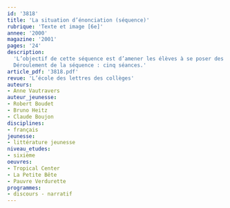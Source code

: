 ```yaml
---
id: '3818'
title: 'La situation d’énonciation (séquence)'
rubrique: 'Texte et image [6e]'
annee: '2000'
magazine: '2001'
pages: '24'
description: 
  'L’objectif de cette séquence est d’amener les élèves à se poser des questions sur la situation d’énonciation chaque fois qu’ils se retrouvent face à un texte. Le travail portera d’abord sur la situation d’énonciation en général, puis dans un récit, en attirant l’attention des élèves sur l’émetteur, le narrateur et l’auteur (à trois niveaux différents, donc, de cette situation), sur les rapports entre l’émetteur, le narrateur, l’auteur et l’énoncé et, enfin, sur l’effet produit sur l’énonciataire. L’énonciation est l’un des enjeux les plus importants dans la compréhension des textes. En effet, savoir qui parle, à qui et, surtout, dans quel but, oriente la lecture et permet d’entrer directement dans l’interprétation. On peut, dès la classe de sixième, aborder cette notion qui sera approfondie au lycée. Les supports de ce travail seront des extraits de bandes dessinées, d’albums ou de textes courts, dans lesquels la situation d’énonciation pose problème et fait sens.
  Déroulement de la séquence : cinq séances.'
article_pdf: '3818.pdf'
revue: 'L’école des lettres des collèges'
auteurs:
- Anne Vautravers
auteur_jeunesse:
- Robert Boudet
- Bruno Heitz
- Claude Boujon
disciplines:
- français
jeunesse:
- littérature jeunesse
niveau_etudes:
- sixième
oeuvres:
- Tropical Center
- La Petite Bête
- Pauvre Verdurette
programmes:
- discours - narratif
---
```

